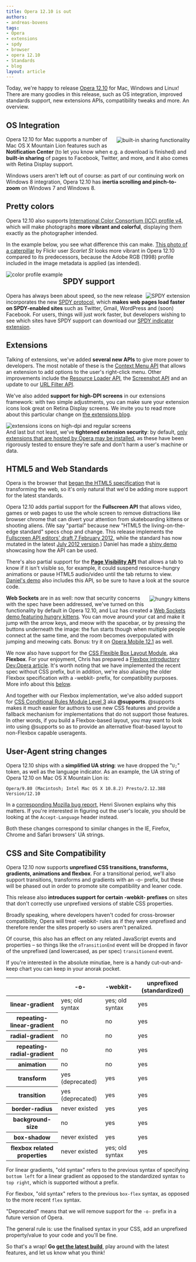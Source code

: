 ```yaml
---
title: Opera 12.10 is out
authors:
- andreas-bovens
tags:
- Opera
- extensions
- spdy
- browser
- opera 12.10
- Standards
- blog
layout: article
---
```

<p>Today, we&#39;re happy to release <a href="http://www.opera.com/browser/">Opera 12.10</a> for Mac, Windows and Linux! There are many goodies in this release, such as OS integration, improved standards support, new extensions APIs, compatibility tweaks and more. An overview.</p>

<h2>OS Integration</h2>

<img src="/blog/opera-12-10-is-out/sharing.png" alt="built-in sharing functionality" style="float:right; margin: 2px 0 2px 5px;" />

<p>Opera 12.10 for Mac supports a number of Mac OS X Mountain Lion features such as <strong>Notification Center</strong> (to let you know when e.g. a download is finished) and <strong>built-in sharing</strong> of pages to Facebook, Twitter, and more, and it also comes with Retina Display support.</p>
<p>Windows users aren&#39;t left out of course: as part of our continuing work on Windows 8 integration, Opera 12.10 has <strong>inertia scrolling and pinch-to-zoom</strong> on Windows 7 and Windows 8.</p>

<h2>Pretty colors</h2>

<p>Opera 12.10 also supports <a href="http://www.color.org/version4html.xalter">International Color Consortium (ICC) profile v4</a>, which will make photographs <strong>more vibrant and colorful</strong>, displaying them exactly as the photographer intended.</p>

<p>In the example below, you see what difference this can make. <a href="http://www.flickr.com/photos/scarletst/1145599896/">This photo of a caterpillar</a> by Flickr user <i>Scarlet St</i> looks more vibrant in Opera 12.10 compared to its predecessors, because the Adobe RGB (1998) profile included in the image metadata is applied (as intended).</p>

<img src="/blog/opera-12-10-is-out/color-profiles.jpg" alt="color profile example" style="float:left;" />

<h2>SPDY support</h2>

<img src="/blog/opera-12-10-is-out/0icon_64x64.png" alt="SPDY extension" style="float:right;" />

<p>Opera has always been about speed, so the new release incorporates the new <a href="http://en.wikipedia.org/wiki/SPDY">SPDY protocol</a>, which <strong>makes web pages load faster on SPDY-enabled sites</strong> such as Twitter, Gmail, WordPress and (soon) Facebook. For users, things will just work faster, but developers wishing to see which sites have SPDY support can download our <a href="https://addons.opera.com/en/extensions/details/spdy-indicator/">SPDY indicator extension</a>.</p>

<h2>Extensions</h2>

<p>Talking of extensions, we&#39;ve added <strong>several new APIs</strong> to give more power to developers. The most notable of these is the <a href="http://dev.opera.com/articles/view/extensions-api-contextmenu/">Context Menu API</a> that allows an extension to add options to the user&#39;s right-click menu. Other improvements include the <a href="http://dev.opera.com/articles/view/extensions-api-resourceloader/">Resource Loader API</a>, the <a href="http://dev.opera.com/articles/view/extensions-api-screenshot/">Screenshot API</a> and an update to our <a href="http://dev.opera.com/articles/view/extensions-api-urlfilter/">URL Filter API</a>.</p>

<p>We&#39;ve also added <strong>support for high-DPI screens</strong> in our extensions framework: with two simple adjustments, you can make sure your extension icons look great on Retina Display screens. We invite you to read more about this particular change on <a href="http://my.opera.com/addons/blog/2012/10/24/extensions-icons-vs-high-resolution-displays">the extensions blog</a>.</p>

<img src="/blog/opera-12-10-is-out/0hi-dpi.png" alt="extensions icons on high-dpi and regular screens" style="float:left;" />

<p style="clear:left;">And last but not least, we&#39;ve <strong>tightened extension security</strong>: by default, <a href="http://my.opera.com/desktopteam/blog/2012/09/06/increased-security-when-installing-extensions">only extensions that are hosted by Opera may be installed</a>, as these have been rigorously tested to ensure they&#39;re safe and don&#39;t harm a user&#39;s machine or data.</p>

<h2>HTML5 and Web Standards</h2>

<p>Opera is the browser that <a href="http://www.whatwg.org/specs/web-apps/current-work/multipage/introduction.html#history-1">began the HTML5 specification</a> that is transforming the web, so it&#39;s only natural that we&#39;d be adding more support for the latest standards.</p>

<p>Opera 12.10 adds partial support for the <strong>Fullscreen API</strong> that allows video, games or web pages to use the whole screen to remove distractions like browser chrome that can divert your attention from skateboarding kittens or shooting aliens. (We say &quot;partial&quot; because new &quot;HTML5 the living-on-the-edge standard&quot; specs chop and change. This release implements the <a href="http://dvcs.w3.org/hg/fullscreen/raw-file/529a67b8d9f3/Overview.html" rel="nofollow">Fullscreen API editors&#39; draft 7 February 2012</a>, while the standard has now mutated in the latest <a href="http://dvcs.w3.org/hg/fullscreen/raw-file/tip/Overview.html" rel="nofollow">July 2012 version</a>.) Daniel has made a <a href="http://www.shinydemos.com/flying-tweets/">shiny demo</a> showcasing how the API can be used.</p>

<p>There&#39;s also partial support for the <strong><a href="http://www.w3.org/TR/page-visibility/">Page Visibility API</a></strong> that allows a tab to know if it isn&#39;t visible so, for example, it could suspend resource-hungry animations or pause HTML5 audio/video until the tab returns to view. <a href="http://www.shinydemos.com/flying-tweets/">Daniel&#39;s demo</a> also includes this API, so be sure to have a look at the source code.</p>

<img src="/blog/opera-12-10-is-out/hungry.jpg" alt="hungry kittens" style="float:right; margin: 2px 0 2px 4px" />

<p><strong>Web Sockets</strong> are in as well: now that security concerns with the spec have been addressed, we&#39;ve turned on this functionality by default in Opera 12.10, and Luz has created a <a href="http://hungry-kittens.jit.su/">Web Sockets demo featuring hungry kittens</a>. You can move around your cat and make it jump with the arrow keys, and meow with the spacebar, or by pressing the buttons underneath the image: the fun starts though when multiple people connect at the same time, and the room becomes overpopulated with jumping and meowing cats. Bonus: try it on <a href="https://play.google.com/store/apps/details?id=com.opera.browser">Opera Mobile 12.1</a> as well.</p>

<p>We now also have support for the <a href="http://www.w3.org/TR/css3-flexbox/">CSS Flexible Box Layout Module</a>, aka <strong>Flexbox</strong>. For your enjoyment, Chris has prepared a <a href="http://dev.opera.com/articles/view/flexbox-basics/">Flexbox introductory Dev.Opera article</a>. It&#39;s worth noting that we have implemented the recent spec without CSS prefix, but in addition, we&#39;re also aliasing the older Flexbox specification with a -webkit- prefix, for compatibility purposes. More info about this <a href="#csssitecompat">below</a>.</p>

<p>And together with our Flexbox implementation, we&#39;ve also added support for <a href="http://www.w3.org/TR/css3-conditional/">CSS Conditional Rules Module Level 3</a> aka <strong>@supports</strong>. @supports makes it much easier for authors to use new CSS features and provide a fallback mechanism for implementations that do not support those features. In other words, if you build a Flexbox-based layout, you may want to look into using @supports so as to provide an alternative float-based layout to non-Flexbox capable useragents.</p>

<h2>User-Agent string changes</h2>

<p>Opera 12.10 ships with a <strong>simplified UA string</strong>: we have dropped the &quot;<code>U;</code>&quot; token,  as well as the language indicator. As an example, the UA string of Opera 12.10 on Mac OS X Mountain Lion is:</p>

<pre><code>Opera/9.80 (Macintosh; Intel Mac OS X 10.8.2) Presto/2.12.388 Version/12.10</code></pre>

<p>In a <a href="https://bugzilla.mozilla.org/show_bug.cgi?id=572656#c0">corresponding Mozilla bug report</a>, Henri Sivonen explains why this matters. If you&#39;re interested in figuring out the user&#39;s locale, you should be looking at the <code>Accept-Language</code> header instead.</p>
<p>Both these changes correspond to similar changes in the IE, Firefox, Chrome and Safari browsers&#39; UA strings.</p>

<h2 id="csssitecompat">CSS and Site Compatibility</h2>

<p>Opera 12.10 now supports <strong>unprefixed CSS transitions, transforms, gradients, animations and flexbox</strong>. For a transitional period, we&#39;ll also support transitions, transforms and gradients with an -o- prefix, but these will be phased out in order to promote site compatibility and leaner code.</p>

<p>This release also <strong>introduces support for certain -webkit- prefixes</strong> on sites that don&#39;t correctly use unprefixed versions of stable CSS properties.</p>
<p class="note">Broadly speaking, where developers haven&#39;t coded for cross-browser compatibility, Opera will treat -webkit- rules as if they were unprefixed and therefore render the sites properly so users aren&#39;t penalized.</p>

<p>Of course, this also has an effect on any related JavaScript events and properties – so things like the <code>oTransitionEnd</code> event will be dropped in favor of the unprefixed (and lowercased, as per spec) <code>transitionend</code> event.</p>

<p>If you&#39;re interested in the absolute minutiae, here is a handy cut-out-and-keep chart you can keep in your anorak pocket.</p>

<table id="prefixes">
 <thead>
  <tr>
   <th></th>
   <th id="prefixesColHdr2">-o-</th>
   <th id="prefixesColHdr3">-webkit-</th>
   <th id="prefixesColHdr4">unprefixed (standardized)</th>
  </tr>
 </thead>
 <tbody>
  <tr>
   <th id="prefixesRowHdr2">linear-gradient</th>
   <td headers="prefixesColHdr2 prefixesRowHdr2">yes; old syntax</td>
   <td headers="prefixesColHdr3 prefixesRowHdr2">yes; old syntax</td>
   <td headers="prefixesColHdr4 prefixesRowHdr2">yes</td>
  </tr>
  <tr>
   <th id="prefixesRowHdr2">repeating-linear-gradient</th>
   <td headers="prefixesColHdr2 prefixesRowHdr2">no</td>
   <td headers="prefixesColHdr3 prefixesRowHdr2">no</td>
   <td headers="prefixesColHdr4 prefixesRowHdr2">yes</td>
  </tr>
  <tr>
   <th id="prefixesRowHdr2">radial-gradient</th>
   <td headers="prefixesColHdr2 prefixesRowHdr2">no</td>
   <td headers="prefixesColHdr3 prefixesRowHdr2">no</td>
   <td headers="prefixesColHdr4 prefixesRowHdr2">yes</td>
  </tr>
    <tr>
   <th id="prefixesRowHdr2">repeating-radial-gradient</th>
   <td headers="prefixesColHdr2 prefixesRowHdr2">no</td>
   <td headers="prefixesColHdr3 prefixesRowHdr2">no</td>
   <td headers="prefixesColHdr4 prefixesRowHdr2">yes</td>
  </tr>
  <tr>
   <th id="prefixesRowHdr3">animation</th>
   <td headers="prefixesColHdr2 prefixesRowHdr3">no</td>
   <td headers="prefixesColHdr3 prefixesRowHdr3">no</td>
   <td headers="prefixesColHdr4 prefixesRowHdr3">yes</td>
  </tr>
  <tr>
   <th id="prefixesRowHdr4">transform</th>
   <td headers="prefixesColHdr2 prefixesRowHdr4">yes (deprecated)</td>
   <td headers="prefixesColHdr3 prefixesRowHdr4">yes</td>
   <td headers="prefixesColHdr4 prefixesRowHdr4">yes</td>
  </tr>
  <tr>
   <th id="prefixesRowHdr5">transition</th>
   <td headers="prefixesColHdr2 prefixesRowHdr5">yes (deprecated)</td>
   <td headers="prefixesColHdr3 prefixesRowHdr5">yes</td>
   <td headers="prefixesColHdr4 prefixesRowHdr5">yes</td>
  </tr>
  <tr>
   <th id="prefixesRowHdr6">border-radius</th>
   <td headers="prefixesColHdr2 prefixesRowHdr6">never existed</td>
   <td headers="prefixesColHdr3 prefixesRowHdr6">yes</td>
   <td headers="prefixesColHdr4 prefixesRowHdr6">yes</td>
  </tr>
  <tr>
   <th id="prefixesRowHdr7">background-size</th>
   <td headers="prefixesColHdr2 prefixesRowHdr7">no</td>
   <td headers="prefixesColHdr3 prefixesRowHdr7">yes</td>
   <td headers="prefixesColHdr4 prefixesRowHdr7">yes</td>
  </tr>
  <tr>
   <th id="prefixesRowHdr8">box-shadow</th>
   <td headers="prefixesColHdr2 prefixesRowHdr8">never existed</td>
   <td headers="prefixesColHdr3 prefixesRowHdr8">yes</td>
   <td headers="prefixesColHdr4 prefixesRowHdr8">yes</td>
  </tr>
    <tr>
   <th id="prefixesRowHdr8">flexbox related properties</th>
   <td headers="prefixesColHdr2 prefixesRowHdr9">never existed</td>
   <td headers="prefixesColHdr3 prefixesRowHdr9">yes; old syntax</td>
   <td headers="prefixesColHdr4 prefixesRowHdr9">yes</td>
  </tr>
 </tbody>
</table>

<p>For linear gradients, &quot;old syntax&quot; refers to the previous syntax of specifying <code>bottom left</code> for a linear gradient as opposed to the standardized syntax <code>to top right</code>, which is supported without a prefix.</p>
<p>For flexbox, &quot;old syntax&quot; refers to the previous <code>box-flex</code> syntax, as opposed to the more recent <code>flex</code> syntax.</p>

<p>&quot;Deprecated&quot; means that we will remove support for the <code>-o-</code> prefix in a future version of Opera.</p>

<p class="note">The general rule is: use the finalised syntax in your CSS, add an unprefixed property/value to your code and you&#39;ll be fine.</p>

<p>So that&#39;s a wrap! <strong>Go <a href="http://www.opera.com/browser/">get the latest build</a></strong>, play around with the latest features, and let us know what you think!</p>
